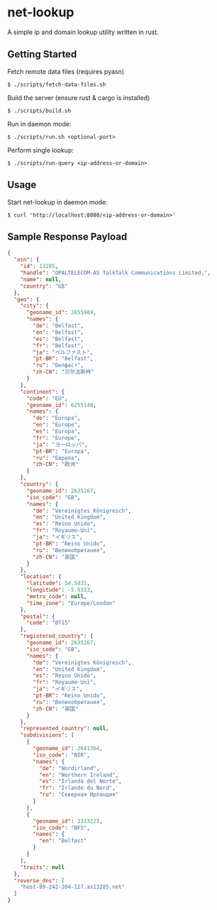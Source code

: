 net-lookup
==========

A simple ip and domain lookup utility written in rust.


Getting Started
---------------

Fetch remote data files (requires pyasn)

    $ ./scripts/fetch-data-files.sh

Build the server (ensure rust & cargo is installed)
    
    $ ./scripts/build.sh

Run in daemon mode:

    $ ./scripts/run.sh <optional-port>

Perform single lookup:

    $ ./scripts/run-query <ip-address-or-domain>

Usage
-----

Start net-lookup in daemon mode:

    $ curl 'http://localhost:8080/<ip-address-or-domain>'


Sample Response Payload
-----------------------

```json
{
  "asn": {
    "id": 13285,
    "handle": "OPALTELECOM-AS TalkTalk Communications Limited,",
    "name": null,
    "country": "GB"
  },
  "geo": {
    "city": {
      "geoname_id": 2655984,
      "names": {
        "de": "Belfast",
        "en": "Belfast",
        "es": "Belfast",
        "fr": "Belfast",
        "ja": "ベルファスト",
        "pt-BR": "Belfast",
        "ru": "Белфаст",
        "zh-CN": "贝尔法斯特"
      }
    },
    "continent": {
      "code": "EU",
      "geoname_id": 6255148,
      "names": {
        "de": "Europa",
        "en": "Europe",
        "es": "Europa",
        "fr": "Europe",
        "ja": "ヨーロッパ",
        "pt-BR": "Europa",
        "ru": "Европа",
        "zh-CN": "欧洲"
      }
    },
    "country": {
      "geoname_id": 2635167,
      "iso_code": "GB",
      "names": {
        "de": "Vereinigtes Königreich",
        "en": "United Kingdom",
        "es": "Reino Unido",
        "fr": "Royaume-Uni",
        "ja": "イギリス",
        "pt-BR": "Reino Unido",
        "ru": "Великобритания",
        "zh-CN": "英国"
      }
    },
    "location": {
      "latitude": 54.5833,
      "longitude": -5.9333,
      "metro_code": null,
      "time_zone": "Europe/London"
    },
    "postal": {
      "code": "BT15"
    },
    "registered_country": {
      "geoname_id": 2635167,
      "iso_code": "GB",
      "names": {
        "de": "Vereinigtes Königreich",
        "en": "United Kingdom",
        "es": "Reino Unido",
        "fr": "Royaume-Uni",
        "ja": "イギリス",
        "pt-BR": "Reino Unido",
        "ru": "Великобритания",
        "zh-CN": "英国"
      }
    },
    "represented_country": null,
    "subdivisions": [
      {
        "geoname_id": 2641364,
        "iso_code": "NIR",
        "names": {
          "de": "Nordirland",
          "en": "Northern Ireland",
          "es": "Irlanda del Norte",
          "fr": "Irlande du Nord",
          "ru": "Северная Ирландия"
        }
      },
      {
        "geoname_id": 3333223,
        "iso_code": "BFS",
        "names": {
          "en": "Belfast"
        }
      }
    ],
    "traits": null
  },
  "reverse_dns": [
    "host-89-242-204-127.as13285.net"
  ]
}
```
